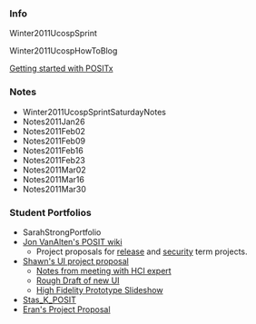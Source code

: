 ### Info ###

Winter2011UcospSprint

Winter2011UcospHowToBlog

[Getting started with POSITx](POSITxSetup.md)

### Notes ###

  * Winter2011UcospSprintSaturdayNotes
  * Notes2011Jan26
  * Notes2011Feb02
  * Notes2011Feb09
  * Notes2011Feb16
  * Notes2011Feb23
  * Notes2011Mar02
  * Notes2011Mar16
  * Notes2011Mar30

### Student Portfolios ###

  * SarahStrongPortfolio
  * [Jon VanAlten's POSIT wiki](http://vanaltj.com/wiki/index.php/Projects_POSIT)
    * Project proposals for [release](http://vanaltj.com/wiki/index.php/Projects_POSIT_term_releases) and [security](http://vanaltj.com/wiki/index.php/Projects_POSIT_term_security) term projects.
  * [Shawn's UI project proposal](UIProject.md)
    * [Notes from meeting with HCI expert](UINotes.md)
    * [Rough Draft of new UI](UILowfiPrototype.md)
    * [High Fidelity Prototype Slideshow](HIFIprototype.md)
  * [Stas\_K\_POSIT](Stas_K_POSIT.md)
  * [Eran's Project Proposal](Eran.md)